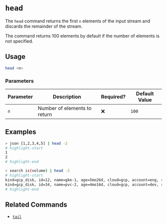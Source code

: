 # `head`

The `head` command returns the first `n` elements of the input stream and discards the remainder of the stream.

The command returns 100 elements by default if the number of elements is not specified.

## Usage

```bash
head <n>
```

### Parameters

| Parameter | Description                  | Required? | Default Value |
| --------- | ---------------------------- | --------- | ------------- |
| `n`       | Number of elements to return | ❌        | `100`         |

## Examples

```bash title="Only take the first 2 elements of the JSON array"
> json [1,2,3,4,5] | head -2
# highlight-start
​1
​2
# highlight-end
```

```bash title="Only take the first 2 results of the search"
> search is(volume) | head -2
# highlight-start
​kind=gcp_disk, id=12, name=gke-1, age=5mo26d, cloud=gcp, account=eng, region=us-central1, zone=us-central1-c
​kind=gcp_disk, id=34, name=pvc-2, age=4mo16d, cloud=gcp, account=dev, region=us-west1, zone=us-west1-a
# highlight-end
```

## Related Commands

- [`tail`](./tail.md)
